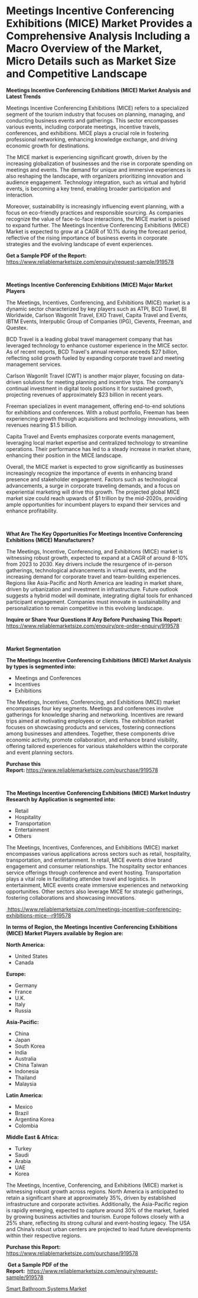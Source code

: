 <p><h1>Meetings Incentive Conferencing Exhibitions (MICE) Market Provides a Comprehensive Analysis Including a Macro Overview of the Market, Micro Details such as Market Size and Competitive Landscape</h1></p><p><strong>Meetings Incentive Conferencing Exhibitions (MICE) Market Analysis and Latest Trends</strong></p>
<p><p>Meetings Incentive Conferencing Exhibitions (MICE) refers to a specialized segment of the tourism industry that focuses on planning, managing, and conducting business events and gatherings. This sector encompasses various events, including corporate meetings, incentive travels, conferences, and exhibitions. MICE plays a crucial role in fostering professional networking, enhancing knowledge exchange, and driving economic growth for destinations.</p><p>The MICE market is experiencing significant growth, driven by the increasing globalization of businesses and the rise in corporate spending on meetings and events. The demand for unique and immersive experiences is also reshaping the landscape, with organizers prioritizing innovation and audience engagement. Technology integration, such as virtual and hybrid events, is becoming a key trend, enabling broader participation and interaction.</p><p>Moreover, sustainability is increasingly influencing event planning, with a focus on eco-friendly practices and responsible sourcing. As companies recognize the value of face-to-face interactions, the MICE market is poised to expand further. The Meetings Incentive Conferencing Exhibitions (MICE) Market is expected to grow at a CAGR of 10.1% during the forecast period, reflective of the rising importance of business events in corporate strategies and the evolving landscape of event experiences.</p></p>
<p><strong>Get a Sample PDF of the Report:&nbsp;</strong> <a href="https://www.reliablemarketsize.com/enquiry/request-sample/919578?utm_campaign=2218&utm_medium=2&utm_source=Github&utm_content=ia&utm_term=09022025&utm_id=meetings-incentive-conferencing-exhibitions-mice">https://www.reliablemarketsize.com/enquiry/request-sample/919578</a></p>
<p>&nbsp;</p>
<p><strong>Meetings Incentive Conferencing Exhibitions (MICE) Major Market Players</strong></p>
<p><p>The Meetings, Incentives, Conferencing, and Exhibitions (MICE) market is a dynamic sector characterized by key players such as ATPI, BCD Travel, BI Worldwide, Carlson Wagonlit Travel, EXO Travel, Capita Travel and Events, IBTM Events, Interpublic Group of Companies (IPG), Cievents, Freeman, and Questex. </p><p>BCD Travel is a leading global travel management company that has leveraged technology to enhance customer experience in the MICE sector. As of recent reports, BCD Travel's annual revenue exceeds $27 billion, reflecting solid growth fueled by expanding corporate travel and meeting management services. </p><p>Carlson Wagonlit Travel (CWT) is another major player, focusing on data-driven solutions for meeting planning and incentive trips. The company’s continual investment in digital tools positions it for sustained growth, projecting revenues of approximately $23 billion in recent years. </p><p>Freeman specializes in event management, offering end-to-end solutions for exhibitions and conferences. With a robust portfolio, Freeman has been experiencing growth through acquisitions and technology innovations, with revenues nearing $1.5 billion.</p><p>Capita Travel and Events emphasizes corporate events management, leveraging local market expertise and centralized technology to streamline operations. Their performance has led to a steady increase in market share, enhancing their position in the MICE landscape.</p><p>Overall, the MICE market is expected to grow significantly as businesses increasingly recognize the importance of events in enhancing brand presence and stakeholder engagement. Factors such as technological advancements, a surge in corporate traveling demands, and a focus on experiential marketing will drive this growth. The projected global MICE market size could reach upwards of $1 trillion by the mid-2020s, providing ample opportunities for incumbent players to expand their services and enhance profitability.</p></p>
<p>&nbsp;</p>
<p><strong>What Are The Key Opportunities For Meetings Incentive Conferencing Exhibitions (MICE) Manufacturers?</strong></p>
<p><p>The Meetings, Incentive, Conferencing, and Exhibitions (MICE) market is witnessing robust growth, expected to expand at a CAGR of around 8-10% from 2023 to 2030. Key drivers include the resurgence of in-person gatherings, technological advancements in virtual events, and the increasing demand for corporate travel and team-building experiences. Regions like Asia-Pacific and North America are leading in market share, driven by urbanization and investment in infrastructure. Future outlook suggests a hybrid model will dominate, integrating digital tools for enhanced participant engagement. Companies must innovate in sustainability and personalization to remain competitive in this evolving landscape.</p></p>
<p><strong>Inquire or Share Your Questions If Any Before Purchasing This Report:</strong> <a href="https://www.reliablemarketsize.com/enquiry/pre-order-enquiry/919578?utm_campaign=2218&utm_medium=2&utm_source=Github&utm_content=ia&utm_term=09022025&utm_id=meetings-incentive-conferencing-exhibitions-mice">https://www.reliablemarketsize.com/enquiry/pre-order-enquiry/919578</a></p>
<p>&nbsp;</p>
<p><strong>Market Segmentation</strong></p>
<p><strong>The Meetings Incentive Conferencing Exhibitions (MICE) Market Analysis by types is segmented into:</strong></p>
<p><ul><li>Meetings and Conferences</li><li>Incentives</li><li>Exhibitions</li></ul></p>
<p><p>The Meetings, Incentives, Conferencing, and Exhibitions (MICE) market encompasses four key segments. Meetings and conferences involve gatherings for knowledge sharing and networking. Incentives are reward trips aimed at motivating employees or clients. The exhibition market focuses on showcasing products and services, fostering connections among businesses and attendees. Together, these components drive economic activity, promote collaboration, and enhance brand visibility, offering tailored experiences for various stakeholders within the corporate and event planning sectors.</p></p>
<p><strong>Purchase this Report:&nbsp;</strong><a href="https://www.reliablemarketsize.com/purchase/919578?utm_campaign=2218&utm_medium=2&utm_source=Github&utm_content=ia&utm_term=09022025&utm_id=meetings-incentive-conferencing-exhibitions-mice">https://www.reliablemarketsize.com/purchase/919578</a></p>
<p>&nbsp;</p>
<p><strong>The Meetings Incentive Conferencing Exhibitions (MICE) Market Industry Research by Application is segmented into:</strong></p>
<p><ul><li>Retail</li><li>Hospitality</li><li>Transportation</li><li>Entertainment</li><li>Others</li></ul></p>
<p><p>The Meetings, Incentives, Conferences, and Exhibitions (MICE) market encompasses various applications across sectors such as retail, hospitality, transportation, and entertainment. In retail, MICE events drive brand engagement and consumer relationships. The hospitality sector enhances service offerings through conference and event hosting. Transportation plays a vital role in facilitating attendee travel and logistics. In entertainment, MICE events create immersive experiences and networking opportunities. Other sectors also leverage MICE for strategic gatherings, fostering collaborations and showcasing innovations.</p></p>
<p><a href="https://www.reliablemarketsize.com/meetings-incentive-conferencing-exhibitions-mice--r919578?utm_campaign=2218&utm_medium=2&utm_source=Github&utm_content=ia&utm_term=09022025&utm_id=meetings-incentive-conferencing-exhibitions-mice">&nbsp;https://www.reliablemarketsize.com/meetings-incentive-conferencing-exhibitions-mice--r919578</a></p>
<p><strong>In terms of Region, the Meetings Incentive Conferencing Exhibitions (MICE) Market Players available by Region are:</strong></p>
<p>
    <p> <strong> North America: </strong>
        <ul>
            <li>United States</li>
            <li>Canada</li>
        </ul>
        </p> 
    <p> <strong> Europe: </strong>
        <ul>
            <li>Germany</li>
            <li>France</li>
            <li>U.K.</li>
            <li>Italy</li>
            <li>Russia</li>
        </ul>
        </p> 
    <p> <strong> Asia-Pacific: </strong>
        <ul>
            <li>China</li>
            <li>Japan</li>
            <li>South Korea</li>
            <li>India</li>
            <li>Australia</li>
            <li>China Taiwan</li>
            <li>Indonesia</li>
            <li>Thailand</li>
            <li>Malaysia</li>
        </ul>
        </p> 
    <p> <strong> Latin America: </strong>
        <ul>
            <li>Mexico</li>
            <li>Brazil</li>
            <li>Argentina Korea</li>
            <li>Colombia</li>
        </ul>
        </p> 
    <p> <strong> Middle East & Africa: </strong>
        <ul>
            <li>Turkey</li>
            <li>Saudi</li>
            <li>Arabia</li>
            <li>UAE</li>
            <li>Korea</li>
        </ul>
    </p>
    </p>
<p><p>The Meetings, Incentive, Conferencing, and Exhibitions (MICE) market is witnessing robust growth across regions. North America is anticipated to retain a significant share at approximately 35%, driven by established infrastructure and corporate activities. Additionally, the Asia-Pacific region is rapidly emerging, expected to capture around 30% of the market, fueled by growing business activities and tourism. Europe follows closely with a 25% share, reflecting its strong cultural and event-hosting legacy. The USA and China’s robust urban centers are projected to lead future developments within their respective regions.</p></p>
<p><strong>Purchase this Report: </strong><a href="https://www.reliablemarketsize.com/purchase/919578?utm_campaign=2218&utm_medium=2&utm_source=Github&utm_content=ia&utm_term=09022025&utm_id=meetings-incentive-conferencing-exhibitions-mice">https://www.reliablemarketsize.com/purchase/919578</a></p>
<p>&nbsp;<strong>Get a Sample PDF of the Report:&nbsp;&nbsp;</strong><a href="https://www.reliablemarketsize.com/enquiry/request-sample/919578?utm_campaign=2218&utm_medium=2&utm_source=Github&utm_content=ia&utm_term=09022025&utm_id=meetings-incentive-conferencing-exhibitions-mice">https://www.reliablemarketsize.com/enquiry/request-sample/919578</a></p>
<p><strong></strong></p>
<p><p><a href="https://github.com/edacruz6/Market-Research-Report-List-1/blob/main/smart-bathroom-systems-market.md?utm_campaign=2218&utm_medium=2&utm_source=Github&utm_content=ia&utm_term=09022025&utm_id=meetings-incentive-conferencing-exhibitions-mice">Smart Bathroom Systems Market</a></p></p>
